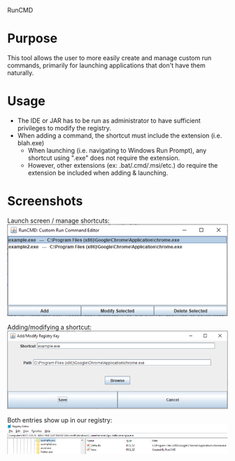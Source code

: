 RunCMD

# Purpose
This tool allows the user to more easily create and manage custom run commands, primarily for launching applications that don't have them naturally.

# Usage
* The IDE or JAR has to be run as administrator to have sufficient privileges to modify the registry.  
* When adding a command, the shortcut must include the extension (i.e. blah.exe)
    * When launching (i.e. navigating to Windows Run Prompt), any shortcut using ".exe" does not require the extension.
    * However, other extensions (ex: .bat/.cmd/.msi/etc.) do require the extension be included when adding & launching.

# Screenshots

Launch screen / manage shortcuts:  
![](UsageScreenshots/RunCMD_Launch.png)  

Adding/modifying a shortcut:  
![](UsageScreenshots/RunCMD_Add_Modify.png)  
  
Both entries show up in our registry:  
![](UsageScreenshots/RunCMD_RegEdit.png)